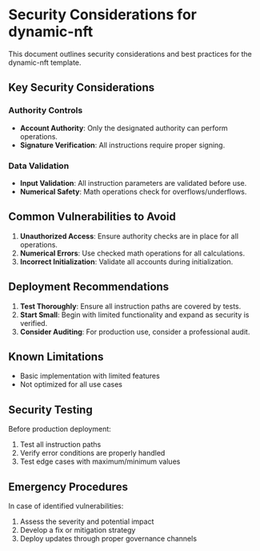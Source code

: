 # Security Considerations for dynamic-nft

This document outlines security considerations and best practices for the dynamic-nft template.

## Key Security Considerations

### Authority Controls

- **Account Authority**: Only the designated authority can perform operations.
- **Signature Verification**: All instructions require proper signing.

### Data Validation

- **Input Validation**: All instruction parameters are validated before use.
- **Numerical Safety**: Math operations check for overflows/underflows.

## Common Vulnerabilities to Avoid

1. **Unauthorized Access**: Ensure authority checks are in place for all operations.
2. **Numerical Errors**: Use checked math operations for all calculations.
3. **Incorrect Initialization**: Validate all accounts during initialization.

## Deployment Recommendations

1. **Test Thoroughly**: Ensure all instruction paths are covered by tests.
2. **Start Small**: Begin with limited functionality and expand as security is verified.
3. **Consider Auditing**: For production use, consider a professional audit.

## Known Limitations

- Basic implementation with limited features
- Not optimized for all use cases

## Security Testing

Before production deployment:

1. Test all instruction paths
2. Verify error conditions are properly handled
3. Test edge cases with maximum/minimum values

## Emergency Procedures

In case of identified vulnerabilities:

1. Assess the severity and potential impact
2. Develop a fix or mitigation strategy
3. Deploy updates through proper governance channels
